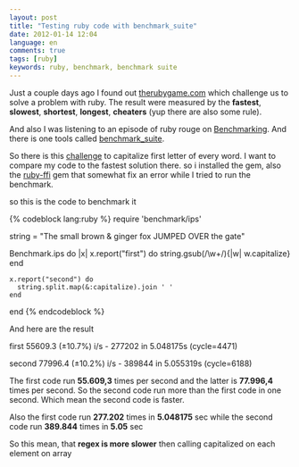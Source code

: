 ```yaml
---
layout: post
title: "Testing ruby code with benchmark_suite"
date: 2012-01-14 12:04
language: en
comments: true
tags: [ruby]
keywords: ruby, benchmark, benchmark suite
---
```


Just a couple days ago I found out [therubygame.com][1] which challenge us to
solve a problem with ruby. The result were measured by the **fastest**, **slowest**, **shortest**, **longest**, 
**cheaters** (yup there are also some rule). 

And also I was listening to an episode of ruby rouge on [Benchmarking][2]. And there is one tools called [benchmark_suite][3].

So there is this [challenge][4] to capitalize first letter of every word. I want to compare my code to the fastest solution there.
so i installed the gem, also the [ruby-ffi][5] gem that somewhat fix an error while I tried to run the benchmark. 

so this is the code to benchmark it

{% codeblock lang:ruby %}
  require 'benchmark/ips'

  string = "The small brown & ginger fox JUMPED OVER the gate"

  Benchmark.ips do |x|
    x.report("first") do 
      string.gsub(/\w+/){|w| w.capitalize} 
    end
    
    x.report("second") do
      string.split.map(&:capitalize).join ' ' 
    end
  end
{% endcodeblock %}

And here are the result

<div class="well">
  <p>first 55609.3 (±10.7%) i/s - 277202 in 5.048175s (cycle=4471) </p>
  <p>second 77996.4 (±10.2%) i/s - 389844 in 5.055319s (cycle=6188)</p>
</div>

The first code run **55.609,3** times per second and the latter is **77.996,4** times per second. 
So the second code run more than the first code in one second. Which mean the second code is faster.

Also the first code run **277.202** times in **5.048175** sec while the second code run **389.844** times in **5.05** sec

So this mean, that **regex is more slower** then calling capitalized on each element on array

[1]: http://www.therubygame.com "The Ruby Game"
[2]: http://rubyrogues.com/034-rr-benchmarking-and-profiling/ "034 RR Benchmarking and Profiling"
[3]: http://rubygems.org/gems/benchmark_suite "benchmark_suite"
[4]: http://www.therubygame.com/challenges/3/submissions "Challenge #3"
[5]: http://rubygems.org/gems/ffi "ffi gem"